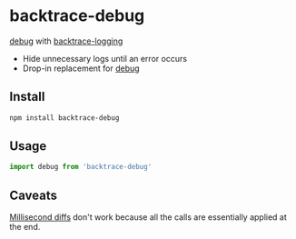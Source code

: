 # backtrace-debug

[debug] with [backtrace-logging]

* Hide unnecessary logs until an error occurs
* Drop-in replacement for [debug]

## Install

```sh
npm install backtrace-debug
```

## Usage

```js
import debug from 'backtrace-debug'
```

## Caveats

[Millisecond diffs](https://github.com/debug-js/debug#millisecond-diff) don't work because all the calls are essentially applied at the end.

[debug]: https://github.com/debug-js/debug
[backtrace-logging]: https://github.com/laggingreflex/backtrace-logging
[util.debug]: https://nodejs.org/api/util.html#utildebugsection
[import.meta.url]: https://developer.mozilla.org/en-US/docs/Web/JavaScript/Reference/Statements/import.meta
